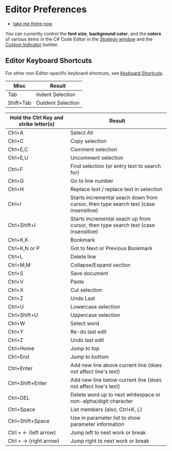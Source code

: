 ﻿# Editor Preferences

 - [take me there now](action:EditorPreferences)

You can currently control the **font size**, **background color**, and the **colors** of various items in the C# Code Editor in the [Strategy window](Strategies) and the [Custom Indicator](CustomIndicators) builder.


## Editor Keyboard Shortcuts
For other non-Editor-specific keyboard shortcuts, see [Keyboard Shortcuts](KeyboardShortcuts).

|**Misc**|**Result**|  
|---------|----------|
|Tab|Indent Selection|
|Shift+Tab|Outdent Selection|  
  

| **Hold the Ctrl Key and strike letter(s)** | **Result** |
|---------|----------|
|Ctrl+A|Select All|
|Ctrl+C|Copy selection|
|Ctrl+E,C|Comment selection|
|Ctrl+E,U|Uncomment selection|
|Ctrl+F|Find selection (or entry text to search for)|
|Ctrl+G|Go to line number|
|Ctrl+H|Replace text / replace text in selection|
|Ctrl+I|Starts incremental seach down from cursor, then type search text (case insensitive)|
|Ctrl+Shift+I|Starts incremental seach up from cursor, then type search text (case insensitive)|
|Ctrl+K,K|Bookmark|
|Ctrl+K,N or P|Got to Next or Previous Bookmark|
|Ctrl+L|Delete line|
|Ctrl+M,M|Collapse/Expand section|
|Ctrl+S|Save document|
|Ctrl+V|Paste|
|Ctrl+X|Cut selection|
|Ctrl+Z|Undo Last|
|Ctrl+U|Lowercase selection|
|Ctrl+Shift+U|Uppercase selection|
|Ctrl+W|Select word|
|Ctrl+Y|Re-do last edit|
|Ctrl+Z|Undo last edit|
|Ctrl+Home|Jump to top|
|Ctrl+End|Jump to bottom|
|Ctrl+Enter|Add new line above current line (does not affect line's text)|
|Ctrl+Shift+Enter|Add new line below current line (does not affect line's text)|
|Ctrl+DEL|Delete word up to next whitespace or non-alpha/digit character|
|Ctrl+Space|List members (also, Ctrl+K, L)|
|Ctrl+Shift+Space|Use in parameter list to show parameter information|
|Ctrl + ← (left arrow)|Jump left to next work or break|
|Ctrl + → (right arrow)|Jump right to next work or break|

